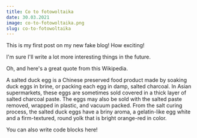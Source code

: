 ```yaml
---
title: Co to fotowoltaika
date: 30.03.2021
image: co-to-fotowoltaika.png
slug: co-to-fotowoltaika
---
```


This is my first post on my new fake blog! How exciting!

I'm sure I'll write a lot more interesting things in the future.

Oh, and here's a great quote from this Wikipedia.

A salted duck egg is a Chinese preserved food product made by soaking duck
eggs in brine, or packing each egg in damp, salted charcoal. In Asian
supermarkets, these eggs are sometimes sold covered in a thick layer of salted
charcoal paste. The eggs may also be sold with the salted paste removed,
wrapped in plastic, and vacuum packed. From the salt curing process, the
salted duck eggs have a briny aroma, a gelatin-like egg white and a
firm-textured, round yolk that is bright orange-red in color.

You can also write code blocks here!

